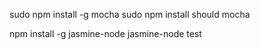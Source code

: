 sudo npm install -g mocha
sudo npm install should
mocha

npm install -g jasmine-node
jasmine-node  test